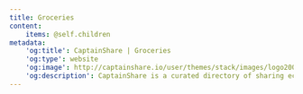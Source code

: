 ```yaml
---
title: Groceries
content:
    items: @self.children
metadata:
    'og:title': CaptainShare | Groceries
    'og:type': website
    'og:image': http://captainshare.io/user/themes/stack/images/logo2000.png
    'og:description': CaptainShare is a curated directory of sharing economy resources to make & save money
---
```


